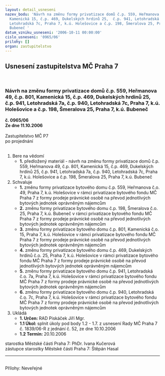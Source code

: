 ```yaml
---
layout: detail_usneseni
nazev_bodu: 'Návrh na změnu formy privatizace domů č.p. 559, Heřmanova 49, č.p. 801,
  Kamenická 15, č.p. 469, Dukelských hrdinů 25,  č.p. 941, Letohradská 7a, č.p. 940,
  Letohradská 7c, Praha 7, k.ú. Holešovice a č.p. 198, Šmeralova 25, Praha 7, k.ú.
  Bubeneč '
datum_vzniku_usneseni: '2006-10-11 00:00:00'
cislo_usneseni: '0965/06'
prilohy: []
organ: zastupitelstvo
---
```

<div id="ucUsn_pList" class="usn">
	<span><h2>Usnesení zastupitelstva MČ Praha 7 </h2>
<br></span><div class="standBody">
<span><h3>Návrh na změnu formy privatizace domů č.p. 559, Heřmanova 49, č.p. 801, Kamenická 15, č.p. 469, Dukelských hrdinů 25,  č.p. 941, Letohradská 7a, č.p. 940, Letohradská 7c, Praha 7, k.ú. Holešovice a č.p. 198, Šmeralova 25, Praha 7, k.ú. Bubeneč </h3></span><div class="center">
		<strong>č. 0965/06</strong><br>
	</div>
<div class="center">
		<strong>Ze dne 11.10.2006</strong><br><br>
	</div>Zastupitelstvo MČ P7<br> po projednání<br><br><ol>
<li>Bere na vědomí<ul><li>
<strong>1.</strong> předložený materiál - návrh na změnu formy privatizace domů č.p. 559, Heřmanova 49, č.p. 801, Kamenická 15, č.p. 469, Dukelských hrdinů 25,  č.p. 941, Letohradská 7a, č.p. 940, Letohradská 7c, Praha 7, k.ú. Holešovice a č.p. 198, Šmeralova 25, Praha 7, k.ú. Bubeneč </li></ul>
</li>
<li>Schvaluje<ul>
<li>
<strong>1.</strong> změnu formy privatizace bytového domu č.p. 559, Heřmanova č.o. 49, Praha 7,  k.ú. Holešovice v rámci privatizace bytového fondu MČ Praha 7 z formy prodeje právnické osobě na převod jednotlivých bytových jednotek oprávněným nájemcům</li>
<li>
<strong>2.</strong> změnu formy privatizace bytového domu č.p. 198, Šmeralova č.o. 25, Praha 7,  k.ú. Bubeneč v rámci privatizace bytového fondu MČ Praha 7 z formy prodeje právnické osobě na převod jednotlivých bytových jednotek oprávněným nájemcům</li>
<li>
<strong>3.</strong> změnu formy privatizace bytového domu č.p. 801, Kamenická č.o. 15, Praha 7,  k.ú. Holešovice v rámci privatizace bytového fondu MČ Praha 7 z formy prodeje právnické osobě na převod jednotlivých bytových jednotek oprávněným nájemcům</li>
<li>
<strong>4.</strong> změnu formy privatizace bytového domu č.p. 469, Dukelských hrdinů č.o. 25, Praha 7,  k.ú. Holešovice v rámci privatizace bytového fondu MČ Praha 7 z formy prodeje právnické osobě na převod jednotlivých bytových jednotek oprávněným nájemcům</li>
<li>
<strong>5.</strong> změnu formy privatizace bytového domu č.p. 941, Letohradská č.o. 7a, Praha 7,  k.ú. Holešovice v rámci privatizace bytového fondu MČ Praha 7 z formy prodeje právnické osobě na převod jednotlivých bytových jednotek oprávněným nájemcům</li>
<li>
<strong>6.</strong> změnu formy privatizace bytového domu č.p. 940, Letohradská č.o. 7c, Praha 7,  k.ú. Holešovice v rámci privatizace bytového fondu MČ Praha 7 z formy prodeje právnické osobě na převod jednotlivých bytových jednotek oprávněným nájemcům</li>
</ul>
</li>
<li>Ukládá<ul>
<li>
<strong>1. Určen: </strong>RAD Piskáček Jiří Mgr.</li>
<li>
<strong>1.1 Úkol: </strong>splnit úkoly pod body 1.2 - 1.7. z usnesení Rady MČ Praha 7 č. 1839/06-R z jednání č. 52, ze dne 10.10.2006</li>
<li>
<strong>1.2 Termín: </strong>20.10.2006</li>
</ul>
</li>
</ol>starostka Městské části Praha 7: PhDr. Ivana Kučerová<br>zástupce starostky Městské části Praha 7: Štěpán Hasal<hr>
<br>Přílohy: Neveřejné</div>
</div>